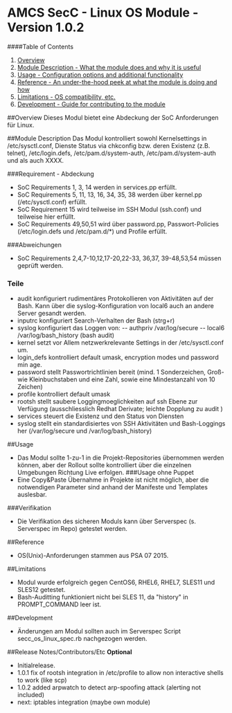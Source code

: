 # AMCS SecC - Linux OS Module - Version 1.0.2

####Table of Contents

1. [Overview](#overview)
2. [Module Description - What the module does and why it is useful](#module-description)
3. [Usage - Configuration options and additional functionality](#usage)
4. [Reference - An under-the-hood peek at what the module is doing and how](#reference)
5. [Limitations - OS compatibility, etc.](#limitations)
6. [Development - Guide for contributing to the module](#development)

##Overview
Dieses Modul bietet eine Abdeckung der SoC Anforderungen für Linux.

##Module Description
Das Modul kontrolliert sowohl Kernelsettings in /etc/sysctl.conf, Dienste Status via chkconfig bzw. deren Existenz (z.B. telnet), /etc/login.defs, /etc/pam.d/system-auth, /etc/pam.d/system-auth und  als auch XXXX.

###Requirement - Abdeckung
- SoC Requirements 1, 3, 14 werden in services.pp erfüllt.
- SoC Requirements 5, 11, 13, 16, 34, 35, 38 werden über kernel.pp (/etc/sysctl.conf) erfüllt.
- SoC Requirement 15 wird teilweise im SSH Modul (ssh.conf) und teilweise hier erfüllt.
- SoC Requirements 49,50,51 wird über password.pp, Passwort-Policies (/etc/login.defs und /etc/pam.d/*) und Profile erfüllt.

###Abweichungen
- SoC Requirements 2,4,7-10,12,17-20,22-33, 36,37, 39-48,53,54 müssen geprüft werden.

### Teile
- audit konfiguriert rudimentäres Protokollieren von Aktivitäten auf der Bash. Kann über die syslog-Konfiguration von local6 auch an andere Server gesandt werden.
- inputrc konfiguriert Search-Verhalten der Bash (strg+r)
- syslog konfiguriert das Loggen von:
-- authpriv /var/log/secure
-- local6 /var/log/bash_history (bash audit)
- kernel setzt vor Allem netzwerkrelevante Settings in der /etc/sysctl.conf um.
- login_defs kontrolliert default umask, encryption modes und password min age.
- password stellt Passwortrichtlinien bereit (mind. 1 Sonderzeichen, Groß- wie Kleinbuchstaben und eine Zahl, sowie eine Mindestanzahl von 10 Zeichen)
- profile kontrolliert default umask
- rootsh stellt saubere Loggingmoeglichkeiten auf ssh Ebene zur Verfügung (ausschliesslich Redhat Derivate; leichte Dopplung zu audit )
- services steuert die Existenz und den Status von Diensten
- syslog stellt ein standardisiertes von SSH Aktivitäten und Bash-Loggings her (/var/log/secure und /var/log/bash_history)

##Usage
- Das Modul sollte 1-zu-1 in die Projekt-Repositories übernommen werden können, aber der Rollout sollte kontrolliert über die einzelnen Umgebungen Richtung Live erfolgen.
###Usage ohne Puppet
- Eine Copy&Paste Übernahme in Projekte ist nicht möglich, aber die notwendigen Parameter sind anhand der Manifeste und Templates auslesbar.

###Verifikation
- Die Verifikation des sicheren Moduls kann über Serverspec (s. Serverspec im Repo) getestet werden.

##Reference
- OS(Unix)-Anforderungen stammen aus PSA 07 2015.

##Limitations
- Modul wurde erfolgreich gegen CentOS6, RHEL6, RHEL7, SLES11 und SLES12 getestet.
- Bash-Auditting funktioniert nicht bei SLES 11, da "history" in PROMPT_COMMAND leer ist.

##Development
- Änderungen am Modul sollten auch im Serverspec Script secc_os_linux_spec.rb nachgezogen werden.

##Release Notes/Contributors/Etc **Optional**
- Initialrelease.
- 1.0.1 fix of rootsh integration in /etc/profile to allow non interactive shells to work (like scp)
- 1.0.2 added arpwatch to detect arp-spoofing attack (alerting not included)
- next: iptables integration (maybe own module)
